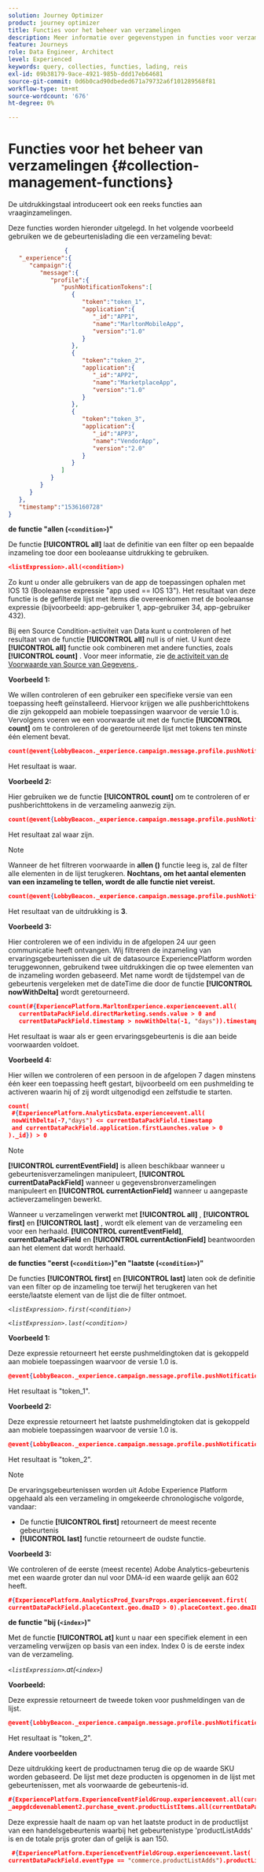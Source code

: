 ```yaml
---
solution: Journey Optimizer
product: journey optimizer
title: Functies voor het beheer van verzamelingen
description: Meer informatie over gegevenstypen in functies voor verzamelingsbeheer
feature: Journeys
role: Data Engineer, Architect
level: Experienced
keywords: query, collecties, functies, lading, reis
exl-id: 09b38179-9ace-4921-985b-ddd17eb64681
source-git-commit: 0d6b0cad90dbeded671a79732a6f101289568f81
workflow-type: tm+mt
source-wordcount: '676'
ht-degree: 0%

---
```


# Functies voor het beheer van verzamelingen {#collection-management-functions}

De uitdrukkingstaal introduceert ook een reeks functies aan vraaginzamelingen.

Deze functies worden hieronder uitgelegd. In het volgende voorbeeld gebruiken we de gebeurtenislading die een verzameling bevat:

```json
                { 
   "_experience":{ 
      "campaign":{ 
         "message":{ 
            "profile":{ 
               "pushNotificationTokens":[ 
                  { 
                     "token":"token_1",
                     "application":{ 
                        "_id":"APP1",
                        "name":"MarltonMobileApp",
                        "version":"1.0"
                     }
                  },
                  { 
                     "token":"token_2",
                     "application":{ 
                        "_id":"APP2",
                        "name":"MarketplaceApp",
                        "version":"1.0"
                     }
                  },
                  { 
                     "token":"token_3",
                     "application":{ 
                        "_id":"APP3",
                        "name":"VendorApp",
                        "version":"2.0"
                     }
                  }
               ]
            }
         }
      }
   },
   "timestamp":"1536160728"
}
```

**de functie &quot;allen (`<condition>`)&quot;**

De functie **[!UICONTROL all]** laat de definitie van een filter op een bepaalde inzameling toe door een booleaanse uitdrukking te gebruiken.

```json
<listExpression>.all(<condition>)
```

Zo kunt u onder alle gebruikers van de app de toepassingen ophalen met IOS 13 (Booleaanse expressie &quot;app used == IOS 13&quot;). Het resultaat van deze functie is de gefilterde lijst met items die overeenkomen met de booleaanse expressie (bijvoorbeeld: app-gebruiker 1, app-gebruiker 34, app-gebruiker 432).

Bij een Source Condition-activiteit van Data kunt u controleren of het resultaat van de functie **[!UICONTROL all]** null is of niet. U kunt deze **[!UICONTROL all]** functie ook combineren met andere functies, zoals **[!UICONTROL count]** . Voor meer informatie, zie [ de activiteit van de Voorwaarde van Source van Gegevens ](../condition-activity.md#data_source_condition).

**Voorbeeld 1:**

We willen controleren of een gebruiker een specifieke versie van een toepassing heeft geïnstalleerd. Hiervoor krijgen we alle pushberichttokens die zijn gekoppeld aan mobiele toepassingen waarvoor de versie 1.0 is. Vervolgens voeren we een voorwaarde uit met de functie **[!UICONTROL count]** om te controleren of de geretourneerde lijst met tokens ten minste één element bevat.

```json
count(@event{LobbyBeacon._experience.campaign.message.profile.pushNotificationTokens.all(currentEventField.application.version == "1.0").token}) > 0
```

Het resultaat is waar.

**Voorbeeld 2:**

Hier gebruiken we de functie **[!UICONTROL count]** om te controleren of er pushberichttokens in de verzameling aanwezig zijn.

```json
count(@event{LobbyBeacon._experience.campaign.message.profile.pushNotificationTokens.all().token}) > 0
```

Het resultaat zal waar zijn.

<!--Alternatively, you can check if there is no token in the collection:

   ```json
   count(@event{LobbyBeacon._experience.campaign.message.profile.pushNotificationTokens.all().token}) == 0
   ```

The result will be false.

Here we use the count function in a condition to count the number of push notification tokens in the event.

`count(@event{LobbyBeacon._experience.campaign.message.profile.pushNotificationTokens.all().token})`

The result is true.

Note that when the condition in the **all()** function is empty, the filter will return all the elements in the list. Hence, the expression above is equivalent to:

`count(@event{LobbyBeacon._experience.campaign.message.profile.pushNotificationTokens.application.name})`

In both cases, the result of the expression is **3**.

A query of experience events recorded on the Adobe Experience Platform may or may not include the current event that triggered the current Journey. This will depend on the relative processing time with which [!DNL Journey Orchestration] sees an event and started evaluating conditions, versus the time it takes for that event to be ingested into the Adobe Experience Platform. For example, when using the .all() syntax to query experience events from the Adobe Experience Platform, we recommend enforcing the exclusion of the current event (by requiring an
earlier timestamp) in order to only consider prior events.-->

>[!NOTE]
>
>Wanneer de het filtreren voorwaarde in **allen ()** functie leeg is, zal de filter alle elementen in de lijst terugkeren. **Nochtans, om het aantal elementen van een inzameling te tellen, wordt de alle functie niet vereist.**


```json
count(@event{LobbyBeacon._experience.campaign.message.profile.pushNotificationTokens.token})
```

Het resultaat van de uitdrukking is **3**.

**Voorbeeld 3:**

Hier controleren we of een individu in de afgelopen 24 uur geen communicatie heeft ontvangen. Wij filtreren de inzameling van ervaringsgebeurtenissen die uit de datasource ExperiencePlatform worden teruggewonnen, gebruikend twee uitdrukkingen die op twee elementen van de inzameling worden gebaseerd. Met name wordt de tijdstempel van de gebeurtenis vergeleken met de dateTime die door de functie **[!UICONTROL nowWithDelta]** wordt geretourneerd.

```json
count(#{ExperiencePlatform.MarltonExperience.experienceevent.all(
   currentDataPackField.directMarketing.sends.value > 0 and
   currentDataPackField.timestamp > nowWithDelta(-1, "days")).timestamp}) == 0
```

Het resultaat is waar als er geen ervaringsgebeurtenis is die aan beide voorwaarden voldoet.

**Voorbeeld 4:**

Hier willen we controleren of een persoon in de afgelopen 7 dagen minstens één keer een toepassing heeft gestart, bijvoorbeeld om een pushmelding te activeren waarin hij of zij wordt uitgenodigd een zelfstudie te starten.

```json
count(
 #{ExperiencePlatform.AnalyticsData.experienceevent.all(
 nowWithDelta(-7,"days") <= currentDataPackField.timestamp
 and currentDataPackField.application.firstLaunches.value > 0
)._id}) > 0
```

<!--**"All + Count" example 4:** here we use the count function in a boolean expression to see if there is push notification tokens in the collection.

`count(@event{LobbyBeacon._experience.campaign.message.profile.pushNotificationTokens.all().application.name}) > 0`

The result will be:

`true`

Alternatively, you can check if there is NO token in the collection:

`count(@event{LobbyBeacon._experience.campaign.message.profile.pushNotificationTokens.all().application.name}) =0`

The result will be:

`false`-->

>[!NOTE]
>
>**[!UICONTROL currentEventField]** is alleen beschikbaar wanneer u gebeurtenisverzamelingen manipuleert, **[!UICONTROL currentDataPackField]** wanneer u gegevensbronverzamelingen manipuleert en **[!UICONTROL currentActionField]** wanneer u aangepaste actieverzamelingen bewerkt.
>
>Wanneer u verzamelingen verwerkt met **[!UICONTROL all]** , **[!UICONTROL first]** en **[!UICONTROL last]** , wordt elk element van de verzameling een voor een herhaald. **[!UICONTROL currentEventField]**, **currentDataPackField** en **[!UICONTROL currentActionField]** beantwoorden aan het element dat wordt herhaald.

**de functies &quot;eerst (`<condition>`)&quot;en &quot;laatste (`<condition>`)&quot;**

De functies **[!UICONTROL first]** en **[!UICONTROL last]** laten ook de definitie van een filter op de inzameling toe terwijl het terugkeren van het eerste/laatste element van de lijst die de filter ontmoet.

_`<listExpression>.first(<condition>)`_

_`<listExpression>.last(<condition>)`_

**Voorbeeld 1:**

Deze expressie retourneert het eerste pushmeldingtoken dat is gekoppeld aan mobiele toepassingen waarvoor de versie 1.0 is.

```json
@event{LobbyBeacon._experience.campaign.message.profile.pushNotificationTokens.first(currentEventField.application.version == "1.0").token
```

Het resultaat is &quot;token_1&quot;.

**Voorbeeld 2:**

Deze expressie retourneert het laatste pushmeldingtoken dat is gekoppeld aan mobiele toepassingen waarvoor de versie 1.0 is.

```json
@event{LobbyBeacon._experience.campaign.message.profile.pushNotificationTokens.last(currentEventField.application.version == "1.0").token}
```

Het resultaat is &quot;token_2&quot;.

>[!NOTE]
>
>De ervaringsgebeurtenissen worden uit Adobe Experience Platform opgehaald als een verzameling in omgekeerde chronologische volgorde, vandaar:
>
>* De functie **[!UICONTROL first]** retourneert de meest recente gebeurtenis
>* **[!UICONTROL last]** functie retourneert de oudste functie.

**Voorbeeld 3:**

We controleren of de eerste (meest recente) Adobe Analytics-gebeurtenis met een waarde groter dan nul voor DMA-id een waarde gelijk aan 602 heeft.

```json
#{ExperiencePlatform.AnalyticsProd_EvarsProps.experienceevent.first(
currentDataPackField.placeContext.geo.dmaID > 0).placeContext.geo.dmaID} == 602
```

**de functie &quot;bij (`<index>`)&quot;**

Met de functie **[!UICONTROL at]** kunt u naar een specifiek element in een verzameling verwijzen op basis van een index.
Index 0 is de eerste index van de verzameling.

_`<listExpression>`.at(`<index>`)_

**Voorbeeld:**

Deze expressie retourneert de tweede token voor pushmeldingen van de lijst.

```json
@event{LobbyBeacon._experience.campaign.message.profile.pushNotificationTokens.at(1).token}
```

Het resultaat is &quot;token_2&quot;.

**Andere voorbeelden**

Deze uitdrukking keert de productnamen terug die op de waarde SKU worden gebaseerd. De lijst met deze producten is opgenomen in de lijst met gebeurtenissen, met als voorwaarde de gebeurtenis-id.

```json
#{ExperiencePlatform.ExperienceEventFieldGroup.experienceevent.all(currentDataPackField._aepgdcdevenablement2.purchase_event.receipt_nbr == "10-337-4016"). 
_aepgdcdevenablement2.purchase_event.productListItems.all(currentDataPackField.SKU == "AB17 1234 1775 19DT B4DR 8HDK 762").name}
```

Deze expressie haalt de naam op van het laatste product in de productlijst van een handelsgebeurtenis waarbij het gebeurtenistype &#39;productListAdds&#39; is en de totale prijs groter dan of gelijk is aan 150.

```json
 #{ExperiencePlatform.ExperienceEventFieldGroup.experienceevent.last(
currentDataPackField.eventType == "commerce.productListAdds").productListItems.last(currentDataPackField.priceTotal >= 150).name}
```
